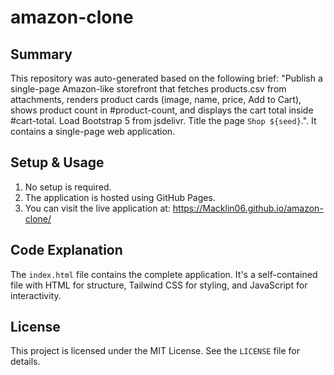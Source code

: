 # amazon-clone

## Summary
This repository was auto-generated based on the following brief: "Publish a single-page Amazon-like storefront that fetches products.csv from attachments, renders product cards (image, name, price, Add to Cart), shows product count in #product-count, and displays the cart total inside #cart-total. Load Bootstrap 5 from jsdelivr. Title the page `Shop ${seed}`.". It contains a single-page web application.

## Setup & Usage
1.  No setup is required.
2.  The application is hosted using GitHub Pages.
3.  You can visit the live application at: https://Macklin06.github.io/amazon-clone/

## Code Explanation
The `index.html` file contains the complete application. It's a self-contained file with HTML for structure, Tailwind CSS for styling, and JavaScript for interactivity.

## License
This project is licensed under the MIT License. See the `LICENSE` file for details.
